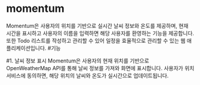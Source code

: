 # momentum
Momentum은 사용자의 위치를 기반으로 실시간 날씨 정보와 온도를 제공하며, 현재 시간을 표시하고 사용자의 이름을 입력하면 해당 사용자를 환영하는 기능을 제공합니다. 또한 Todo 리스트를 작성하고 관리할 수 있어 일정을 효율적으로 관리할 수 있는 웹 애플리케이션입니다.
#기능

#1. 날씨 정보 표시
Momentum은 사용자의 현재 위치를 기반으로 OpenWeatherMap API를 통해 날씨 정보를 가져와 화면에 표시합니다. 사용자가 위치 서비스에 동의하면, 해당 위치의 날씨와 온도가 실시간으로 업데이트됩니다.
